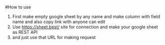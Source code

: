 #How to use

1. First make empty google sheet by any name and make column with field name and also copy link with anyone can edit 
2. Use https://sheet.best/ site for connection and make your google sheet as REST API
3. and just use that URL for making request
